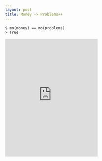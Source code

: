 ```yaml
---
layout: post
title: Money -> Problems++
---
```


```
$ mo(money) == mo(problems)
> True
```

<iframe src="https://open.spotify.com/embed/track/4INDiWSKvqSKDEu7mh8HFz" width="300" height="380" frameborder="0" allowtransparency="true" allow="encrypted-media"></iframe>